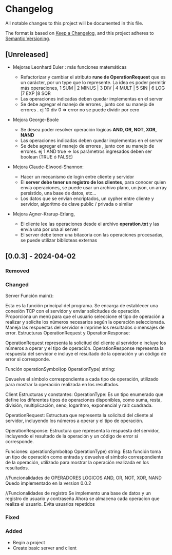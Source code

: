 # Changelog

All notable changes to this project will be documented in this file.

The format is based on [Keep a Changelog](https://keepachangelog.com/en/1.0.0/),
and this project adheres to [Semantic Versioning](https://semver.org/spec/v2.0.0.html).

## [Unreleased]

- Mejoras Leonhard Euler : más funciones matemáticas

  - Refactorizar y cambiar el atributo **rune de OperationRequest** que es un carácter, por un type que lo represente. La idea es poder permitir más operaciones, 1 SUM | 2 MINUS | 3 DIV | 4 MULT | 5 SIN | 6 LOG |7 EXP |8 SQR
  - Las operaciones indicadas deben quedar implementas en el server
  - Se debe agregar el manejo de errores , junto con su manejo de errores . ej 10 div 0 => error no se puede dividir por cero

- Mejora George-Boole
  - Se desea poder resolver operación lógicas **AND, OR, NOT, XOR, NAND**
  - Las operaciones indicadas deben quedar implementas en el server
  - Se debe agregar el manejo de errores , junto con su manejo de errores. ej 1 AND true => los parámetros ingresados deben ser boolean (TRUE ó FALSE)

- Mejora Claude-Elwood-Shannon:
  - Hacer un mecanismo de login entre cliente y servidor
  - El **server debe tener un registro de los clientes**, para conocer quien envía operaciones, se puede usar un archivo plano, un json, un array persistido, una base de datos, etc...
  - Los datos que se envían encriptados, un cypher entre cliente y servidor, algoritmo de clave public / privada o similar 

- Mejora Agner-Krarup-Erlang,

  - El cliente lee las operaciones desde el archivo **operation.txt** y las envia una por una al server
  - El server debe tener una bitacoria con las operaciones procesadas, se puede utilizar biblioteas externas

## [0.0.3] - 2024-04-02

### Removed

### Changed
Server
  Función main(): 

Esta es la función principal del programa.
Se encarga de establecer una conexión TCP con el servidor y enviar solicitudes de operación.
Proporciona un menú para que el usuario seleccione el tipo de operación a realizar y solicite los números necesarios según la operación seleccionada.
Maneja las respuestas del servidor e imprime los resultados o mensajes de error.
Estructuras OperationRequest y OperationResponse:

OperationRequest representa la solicitud del cliente al servidor e incluye los números a operar y el tipo de operación.
OperationResponse representa la respuesta del servidor e incluye el resultado de la operación y un código de error si corresponde.

Función operationSymbol(op OperationType) string:

Devuelve el símbolo correspondiente a cada tipo de operación, utilizado para mostrar la operación realizada en los resultados.

Client
Estructuras y constantes:
OperationType: Es un tipo enumerado que define los diferentes tipos de operaciones disponibles, como suma, resta, división, multiplicación, seno, logaritmo, exponencial y raíz cuadrada.

OperationRequest: Estructura que representa la solicitud del cliente al servidor, incluyendo los números a operar y el tipo de operación.

OperationResponse: Estructura que representa la respuesta del servidor, incluyendo el resultado de la operación y un código de error si corresponde.

Funciones:
operationSymbol(op OperationType) string: Esta función toma un tipo de operación como entrada y devuelve el símbolo correspondiente de la operación, utilizado para mostrar la operación realizada en los resultados.

//Funcionalidades de OPERADORES LOGICOS AND, OR, NOT, XOR, NAND
Quedo implementado en la version 0.0.2

//Funcionalidades de registro
Se implemento una base de datos y un registro de usuario y contraseña
Ahora se almacena cada operacion que realiza el usuario. Evita usuarios repetidos
### Fixed

### Added

- Begin a project
- Create basic server and client